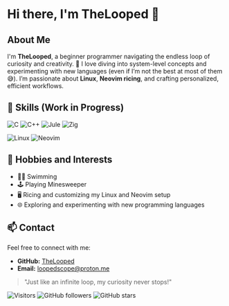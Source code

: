 # Hi there, I'm TheLooped 👋

## About Me
I'm **TheLooped**, a beginner programmer navigating the endless loop of curiosity and creativity. 🔁 I love diving into system-level concepts and experimenting with new languages (even if I’m not the best at most of them 😅). I’m passionate about **Linux**, **Neovim ricing**, and crafting personalized, efficient workflows.

## 🚧 Skills (Work in Progress)
![C](https://img.shields.io/badge/-C-a8b9cc?style=flat-square&logo=c&logoColor=white)
![C++](https://img.shields.io/badge/-C++-00599C?style=flat-square&logo=cplusplus&logoColor=white)
![Jule](https://img.shields.io/badge/-Jule-FF5733?style=flat-square)
![Zig](https://img.shields.io/badge/-Zig-F7A41D?style=flat-square&logo=zig&logoColor=white)

![Linux](https://img.shields.io/badge/-Linux-FCC624?style=flat-square&logo=linux&logoColor=black)
![Neovim](https://img.shields.io/badge/-Neovim-57A143?style=flat-square&logo=neovim&logoColor=white)

## 🎯 Hobbies and Interests
- 🏊‍♂️ Swimming
- 🕹️ Playing Minesweeper
- 🖥️ Ricing and customizing my Linux and Neovim setup
- 🌐 Exploring and experimenting with new programming languages

## 📫 Contact
Feel free to connect with me:
- **GitHub:** [TheLooped](https://github.com/TheLooped)
- **Email:** loopedscope@proton.me


> "Just like an infinite loop, my curiosity never stops!"

<!-- Optional: Add some fun badges -->
![Visitors](https://visitor-badge.glitch.me/badge?page_id=TheLooped.VisitorBadge)
![GitHub followers](https://img.shields.io/github/followers/TheLooped?style=social)
![GitHub stars](https://img.shields.io/github/stars/TheLooped?style=social)
